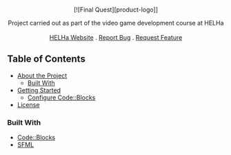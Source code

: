 <br />
<p align="center">
[![Final Quest][product-logo]]
	<p align="center">Project carried out as part of the video game development course at HELHa
		<br />
		<br />
		<a href="https://helha.be/">HELHa Website</a>
		.
		<a href="https://github.com/Mars073/groupeA05/issues">Report Bug</a>
		.
		<a href="https://github.com/Mars073/groupeA05/issues">Request Feature</a>
	</p>
</p>

<!-- TABLE OF CONTENTS -->
## Table of Contents

* [About the Project](#about-the-project)
  * [Built With](#built-with)
* [Getting Started](#getting-started)
  * [Configure Code::Blocks](#configure)
* [License](#license)


### Built With
* [Code::Blocks](http://www.codeblocks.org/)
* [SFML](https://www.sfml-dev.org/index-fr.php)

<!-- MARKDOWN LINKS & IMAGES -->
[product-logo]: https://raw.githubusercontent.com/Mars073/groupeA05/master/pgroupeA05/data/images/logo.png
